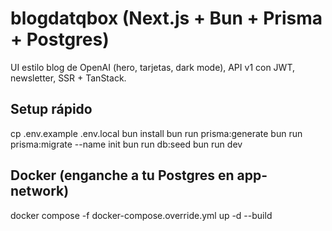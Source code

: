 # blogdatqbox (Next.js + Bun + Prisma + Postgres)
UI estilo blog de OpenAI (hero, tarjetas, dark mode), API v1 con JWT, newsletter, SSR + TanStack.

## Setup rápido
cp .env.example .env.local
bun install
bun run prisma:generate
bun run prisma:migrate --name init
bun run db:seed
bun run dev

## Docker (enganche a tu Postgres en app-network)
docker compose -f docker-compose.override.yml up -d --build
